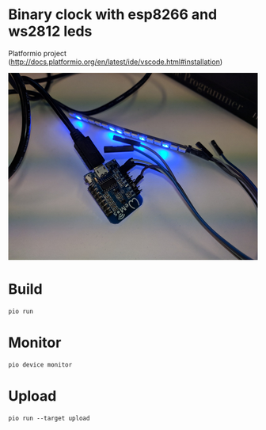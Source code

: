 # Binary clock with esp8266 and ws2812 leds

Platformio project (http://docs.platformio.org/en/latest/ide/vscode.html#installation)

![first prototype](proto.jpg "First prototype")

# Build

    pio run

# Monitor

    pio device monitor

# Upload

    pio run --target upload
